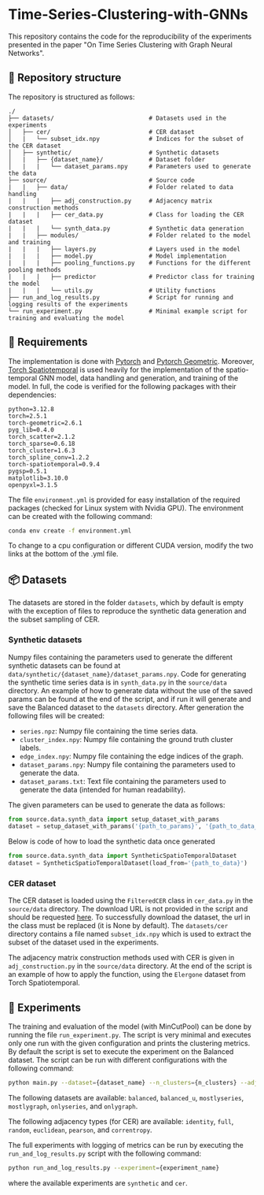 # Time-Series-Clustering-with-GNNs

This repository contains the code for the reproducibility of the experiments presented in the paper "On Time Series Clustering with Graph Neural Networks".


## 📂 Repository structure

The repository is structured as follows:

```
./
├── datasets/                           # Datasets used in the experiments
│   ├── cer/                            # CER dataset
│   |   └── subset_idx.npy              # Indices for the subset of the CER dataset
│   ├── synthetic/                      # Synthetic datasets
│   |   ├── {dataset_name}/             # Dataset folder
│   |   |   └── dataset_params.npy      # Parameters used to generate the data
├── source/                             # Source code
|   |   ├── data/                       # Folder related to data handling
|   |   |   ├── adj_construction.py     # Adjacency matrix construction methods
|   |   |   ├── cer_data.py             # Class for loading the CER dataset
|   |   |   └── synth_data.py           # Synthetic data generation
|   |   ├── modules/                    # Folder related to the model and training
|   |   |   ├── layers.py               # Layers used in the model
|   |   |   ├── model.py                # Model implementation
|   |   |   ├── pooling_functions.py    # Functions for the different pooling methods
|   |   |   ├── predictor               # Predictor class for training the model
|   |   |   └── utils.py                # Utility functions
├── run_and_log_results.py              # Script for running and logging results of the experiments
└── run_experiment.py                   # Minimal example script for training and evaluating the model
```

## 📝 Requirements
The implementation is done with [Pytorch](https://pytorch.org/) and [Pytorch Geometric](https://pytorch-geometric.readthedocs.io/). Moreover, [Torch Spatiotemporal](https://torch-spatiotemporal.readthedocs.io/) is used heavily for the implementation of the spatio-temporal GNN model, data handling and generation, and training of the model. In full, the code is verified for the following packages with their dependencies:

    python=3.12.8
    torch=2.5.1
    torch-geometric=2.6.1
    pyg_lib=0.4.0
    torch_scatter=2.1.2
    torch_sparse=0.6.18
    torch_cluster=1.6.3
    torch_spline_conv=1.2.2
    torch-spatiotemporal=0.9.4
    pygsp=0.5.1
    matplotlib=3.10.0
    openpyxl=3.1.5

The file `environment.yml` is provided for easy installation of the required packages (checked for Linux system with Nvidia GPU). The environment can be created with the following command:

```bash
conda env create -f environment.yml
```

To change to a cpu configuration or different CUDA version, modify the two links at the bottom of the .yml file.

## 📦 Datasets

The datasets are stored in the folder `datasets`, which by default is empty with the exception of files to reproduce the synthetic data generation and the subset sampling of CER.

### Synthetic datasets
Numpy files containing the parameters used to generate the different synthetic datasets can be found at `data/synthetic/{dataset_name}/dataset_params.npy`. Code for generating the synthetic time series data is in `synth_data.py` in the `source/data` directory. An example of how to generate data without the use of the saved params can be found at the end of the script, and if run it will generate and save the Balanced dataset to the `datasets` directory. After generation the following files will be created:

- `series.npz`: Numpy file containing the time series data.
- `cluster_index.npy`: Numpy file containing the ground truth cluster labels.
- `edge_index.npy`: Numpy file containing the edge indices of the graph.
- `dataset_params.npy`: Numpy file containing the parameters used to generate the data.
- `dataset_params.txt`: Text file containing the parameters used to generate the data (intended for human readability).

The given parameters can be used to generate the data as follows:

```python
from source.data.synth_data import setup_dataset_with_params
dataset = setup_dataset_with_params('{path_to_params}', '{path_to_data_storage_location}')
```

Below is code of how to load the synthetic data once generated

```python
from source.data.synth_data import SyntheticSpatioTemporalDataset
dataset = SyntheticSpatioTemporalDataset(load_from='{path_to_data}')
```

### CER dataset

The CER dataset is loaded using the `FilteredCER` class in `cer_data.py` in the `source/data` directory. The download URL is not provided in the script and should be requested [here](https://www.ucd.ie/issda/data/commissionforenergyregulationcer/). To successfully download the dataset, the url in the class must be replaced (it is None by default). The `datasets/cer` directory contains a file named `subset_idx.npy` which is used to extract the subset of the dataset used in the experiments.

The adjacency matrix construction methods used with CER is given in
 `adj_construction.py` in the `source/data` directory. At the end of the script is an example of how to apply the function, using the `Elergone` dataset from Torch Spatiotemporal.




## 🧪 Experiments

The training and evaluation of the model (with MinCutPool) can be done by running the file `run_experiment.py`. The script is very minimal and executes only one run with the given configuration and prints the clustering metrics. By default the script is set to execute the experiment on the Balanced dataset. The script can be run with different configurations with the following command:

```bash
python main.py --dataset={dataset_name} --n_clusters={n_clusters} --adj_type={adjacency construction method}
```

The following datasets are available: `balanced`, `balanced_u`, `mostlyseries`, `mostlygraph`, `onlyseries`, and `onlygraph`.

The following adjacency types (for CER) are available: `identity`, `full`, `random`, `euclidean`, `pearson`, and `correntropy`.

The full experiments with logging of metrics can be run by executing the `run_and_log_results.py` script with the following command:

```bash
python run_and_log_results.py --experiment={experiment_name}
```

where the available experiments are `synthetic` and `cer`.
